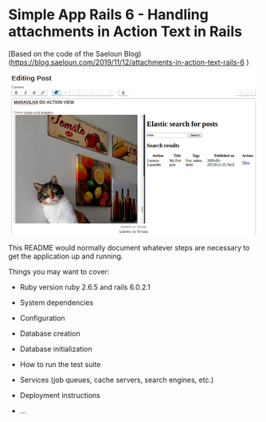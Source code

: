 # Simple App Rails 6 - Handling attachments in Action Text in Rails

[Based on the code of the Saeloun Blog)(https://blog.saeloun.com/2019/11/12/attachments-in-action-text-rails-6 )

![imagem de capa]( https://github.com/rcoproc/blog_app_rails6/blob/master/app/assets/images/exemplo_formulario_edit.png)

This README would normally document whatever steps are necessary to get the
application up and running.

Things you may want to cover:

* Ruby version
  ruby 2.6.5 and rails 6.0.2.1

* System dependencies

* Configuration

* Database creation

* Database initialization

* How to run the test suite

* Services (job queues, cache servers, search engines, etc.)

* Deployment instructions

* ...
